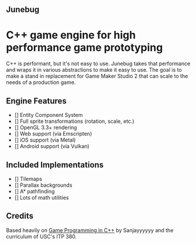 ## Junebug

# C++ game engine for high performance game prototyping

C++ is performant, but it's not easy to use. Junebug takes that performance and wraps it in various abstractions to make it easy to use. The goal is to make a stand in replacement for Game Maker Studio 2 that can scale to the needs of a production game.

## Engine Features

-   [] Entity Component System
-   [] Full sprite transformations (rotation, scale, etc.)
-   [] OpenGL 3.3+ rendering
-   [] Web support (via Emscripten)
-   [] iOS support (via Metal)
-   [] Android support (via Vulkan)

## Included Implementations

-   [] Tilemaps
-   [] Parallax backgrounds
-   [] A\* pathfinding
-   [] Lots of math utilities

## Credits

Based heavily on [Game Programming in C++]() by Sanjayyyyyy and the curriculum of USC's ITP 380.
